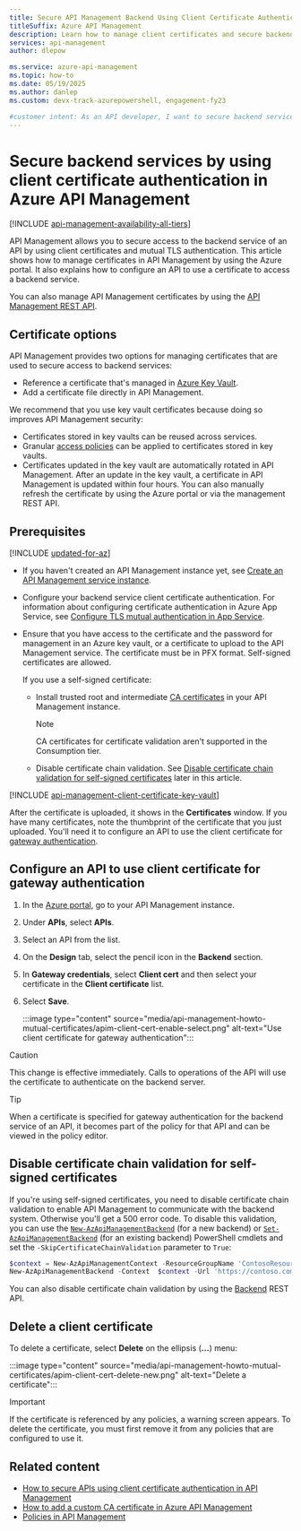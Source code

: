 ```yaml
---
title: Secure API Management Backend Using Client Certificate Authentication
titleSuffix: Azure API Management
description: Learn how to manage client certificates and secure backend services by using client certificate authentication in Azure API Management.
services: api-management
author: dlepow

ms.service: azure-api-management
ms.topic: how-to
ms.date: 05/19/2025
ms.author: danlep 
ms.custom: devx-track-azurepowershell, engagement-fy23

#customer intent: As an API developer, I want to secure backend services by using client certificate authentication. 
---
```


# Secure backend services by using client certificate authentication in Azure API Management

[!INCLUDE [api-management-availability-all-tiers](../../includes/api-management-availability-all-tiers.md)]


API Management allows you to secure access to the backend service of an API by using client certificates and mutual TLS authentication. This article shows how to manage certificates in API Management by using the Azure portal. It also explains how to configure an API to use a certificate to access a backend service.

You can also manage API Management certificates by using the [API Management REST API](/rest/api/apimanagement/current-ga/certificate).

## Certificate options

API Management provides two options for managing certificates that are used to secure access to backend services:

* Reference a certificate that's managed in [Azure Key Vault](/azure/key-vault/general/overview). 
* Add a certificate file directly in API Management.

We recommend that you use key vault certificates because doing so improves API Management security:

* Certificates stored in key vaults can be reused across services.
* Granular [access policies](/azure/key-vault/general/security-features#privileged-access) can be applied to certificates stored in key vaults.
* Certificates updated in the key vault are automatically rotated in API Management. After an update in the key vault, a certificate in API Management is updated within four hours. You can also manually refresh the certificate by using the Azure portal or via the management REST API.

## Prerequisites

[!INCLUDE [updated-for-az](~/reusable-content/ce-skilling/azure/includes/updated-for-az.md)]

* If you haven't created an API Management instance yet, see [Create an API Management service instance](get-started-create-service-instance.md).
* Configure your backend service client certificate authentication. For information about configuring certificate authentication in Azure App Service, see [Configure TLS mutual authentication in App Service][to configure certificate authentication in Azure WebSites refer to this article]. 
* Ensure that you have access to the certificate and the password for management in an Azure key vault, or a certificate to upload to the API Management service. The certificate must be in PFX format. Self-signed certificates are allowed. 

    If you use a self-signed certificate:
    * Install trusted root and intermediate [CA certificates](api-management-howto-ca-certificates.md) in your API Management instance. 
    
        > [!NOTE]
        > CA certificates for certificate validation aren't supported in the Consumption tier.
    * Disable certificate chain validation. See [Disable certificate chain validation for self-signed certificates](#disable-certificate-chain-validation-for-self-signed-certificates) later in this article.

[!INCLUDE [api-management-client-certificate-key-vault](../../includes/api-management-client-certificate-key-vault.md)]

After the certificate is uploaded, it shows in the **Certificates** window. If you have many certificates, note the thumbprint of the certificate that you just uploaded. You'll need it to configure an API to use the client certificate for [gateway authentication](#configure-an-api-to-use-client-certificate-for-gateway-authentication).


## Configure an API to use client certificate for gateway authentication

1. In the [Azure portal](https://portal.azure.com), go to your API Management instance.
1. Under **APIs**, select **APIs**.
1. Select an API from the list. 
1. On the **Design** tab, select the pencil icon in the **Backend** section.
1. In **Gateway credentials**, select **Client cert** and then select your certificate in the **Client certificate** list.
1. Select **Save**.

    :::image type="content" source="media/api-management-howto-mutual-certificates/apim-client-cert-enable-select.png" alt-text="Use client certificate for gateway authentication":::

> [!CAUTION]
> This change is effective immediately. Calls to operations of the API will use the certificate to authenticate on the backend server.

> [!TIP]
> When a certificate is specified for gateway authentication for the backend service of an API, it becomes part of the policy for that API and can be viewed in the policy editor.

## Disable certificate chain validation for self-signed certificates

If you're using self-signed certificates, you need to disable certificate chain validation to enable API Management to communicate with the backend system. Otherwise you'll get a 500 error code. To disable this validation, you can use the [`New-AzApiManagementBackend`](/powershell/module/az.apimanagement/new-azapimanagementbackend) (for a new backend) or [`Set-AzApiManagementBackend`](/powershell/module/az.apimanagement/set-azapimanagementbackend) (for an existing backend) PowerShell cmdlets and set the `-SkipCertificateChainValidation` parameter to `True`:

```powershell
$context = New-AzApiManagementContext -ResourceGroupName 'ContosoResourceGroup' -ServiceName 'ContosoAPIMService'
New-AzApiManagementBackend -Context  $context -Url 'https://contoso.com/myapi' -Protocol http -SkipCertificateChainValidation $true
```

You can also disable certificate chain validation by using the [Backend](/rest/api/apimanagement/current-ga/backend) REST API.

## Delete a client certificate

To delete a certificate, select **Delete** on the ellipsis (**...**) menu:

:::image type="content" source="media/api-management-howto-mutual-certificates/apim-client-cert-delete-new.png" alt-text="Delete a certificate":::

> [!IMPORTANT]
> If the certificate is referenced by any policies, a warning screen appears. To delete the certificate, you must first remove it from any policies that are configured to use it.

## Related content

* [How to secure APIs using client certificate authentication in API Management](api-management-howto-mutual-certificates-for-clients.md)
* [How to add a custom CA certificate in Azure API Management](./api-management-howto-ca-certificates.md)
* [Policies in API Management](api-management-howto-policies.md)


[How to add operations to an API]: ./mock-api-responses.md
[How to add and publish a product]: api-management-howto-add-products.md
[Monitoring and analytics]: ../api-management-monitoring.md
[Add APIs to a product]: api-management-howto-add-products.md#add-apis
[Publish a product]: api-management-howto-add-products.md#publish-product
[Get started with Azure API Management]: get-started-create-service-instance.md
[API Management policy reference]: ./api-management-policies.md
[Caching policies]: ./api-management-policies.md#caching
[Create an API Management service instance]: get-started-create-service-instance.md

[WebApp-GraphAPI-DotNet]: https://github.com/AzureADSamples/WebApp-GraphAPI-DotNet
[to configure certificate authentication in Azure WebSites refer to this article]: ../app-service/app-service-web-configure-tls-mutual-auth.md
